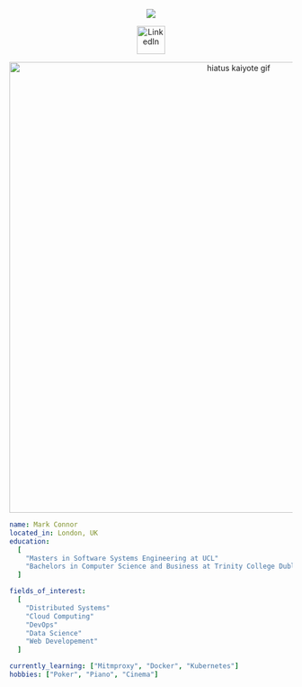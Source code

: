 <p align="center">
  <img src="https://capsule-render.vercel.app/api?text=Hey%20Everyone!🕹️&animation=fadeIn&type=waving&color=gradient&height=100"/>
</p>
<p align="center">
  <a href="https://www.linkedin.com/in/mark-connor2003">
  <img width="50" alt="LinkedIn" src="https://github.com/user-attachments/assets/d2bc4f0e-a2b5-442c-b84d-19125b80d562" />
</a>
</p>
<div align="center">
  <img src="hiatus_kiayote.gif" width="800" alt="hiatus kaiyote gif" />
</div>



```yaml
name: Mark Connor
located_in: London, UK
education:
  [
    "Masters in Software Systems Engineering at UCL"
    "Bachelors in Computer Science and Business at Trinity College Dublin"
  ]

fields_of_interest:
  [
    "Distributed Systems"
    "Cloud Computing"
    "DevOps"
    "Data Science"
    "Web Developement"
  ]

currently_learning: ["Mitmproxy", "Docker", "Kubernetes"]
hobbies: ["Poker", "Piano", "Cinema"]
```
